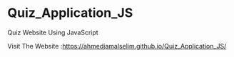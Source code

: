 # Quiz_Application_JS
Quiz Website Using JavaScript

Visit The Website :https://ahmedjamalselim.github.io/Quiz_Application_JS/
